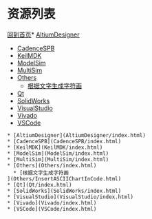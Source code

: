 
# 资源列表

[回到首页](https://charleechan.github.io/MyWiki)* [AltiumDesigner](AltiumDesigner/index.html)
* [CadenceSPB](CadenceSPB/index.html)
* [KeilMDK](KeilMDK/index.html)
* [ModelSim](ModelSim/index.html)
* [MultiSim](MultiSim/index.html)
* [Others](Others/index.html)
  * [根据文字生成字符画
](Others/InsertASCIIChartInCode.html)
* [Qt](Qt/index.html)
* [SolidWorks](SolidWorks/index.html)
* [VisualStudio](VisualStudio/index.html)
* [Vivado](Vivado/index.html)
* [VSCode](VSCode/index.html)


```mind:height=300,title=内容概要,color
* [AltiumDesigner](AltiumDesigner/index.html)
* [CadenceSPB](CadenceSPB/index.html)
* [KeilMDK](KeilMDK/index.html)
* [ModelSim](ModelSim/index.html)
* [MultiSim](MultiSim/index.html)
* [Others](Others/index.html)
  * [根据文字生成字符画
](Others/InsertASCIIChartInCode.html)
* [Qt](Qt/index.html)
* [SolidWorks](SolidWorks/index.html)
* [VisualStudio](VisualStudio/index.html)
* [Vivado](Vivado/index.html)
* [VSCode](VSCode/index.html)
```

